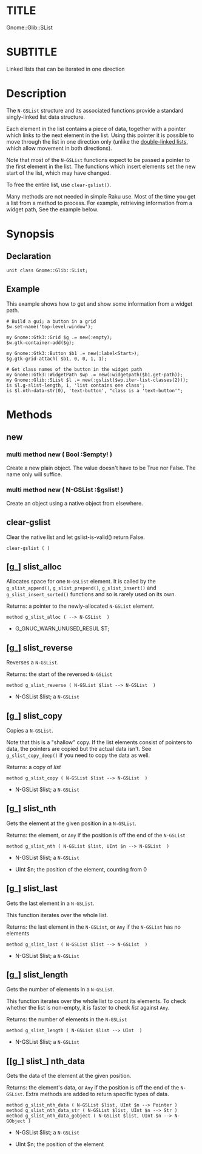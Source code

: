 TITLE
=====

Gnome::Glib::SList

SUBTITLE
========

Linked lists that can be iterated in one direction

Description
===========

The `N-GSList` structure and its associated functions provide a standard singly-linked list data structure.

Each element in the list contains a piece of data, together with a pointer which links to the next element in the list. Using this pointer it is possible to move through the list in one direction only (unlike the [double-linked lists](https://developer.gnome.org/glib/stable/glib-Doubly-Linked-Lists.html), which allow movement in both directions).

Note that most of the `N-GSList` functions expect to be passed a pointer to the first element in the list. The functions which insert elements set the new start of the list, which may have changed.

To free the entire list, use `clear-gslist()`.

Many methods are not needed in simple Raku use. Most of the time you get a list from a method to process. For example, retrieving information from a widget path, See the example below.

Synopsis
========

Declaration
-----------

    unit class Gnome::Glib::SList;

Example
-------

This example shows how to get and show some information from a widget path.

    # Build a gui; a button in a grid
    $w.set-name('top-level-window');

    my Gnome::Gtk3::Grid $g .= new(:empty);
    $w.gtk-container-add($g);

    my Gnome::Gtk3::Button $b1 .= new(:label<Start>);
    $g.gtk-grid-attach( $b1, 0, 0, 1, 1);

    # Get class names of the button in the widget path
    my Gnome::Gtk3::WidgetPath $wp .= new(:widgetpath($b1.get-path));
    my Gnome::Glib::SList $l .= new(:gslist($wp.iter-list-classes(2)));
    is $l.g-slist-length, 1, 'list contains one class';
    is $l.nth-data-str(0), 'text-button', "class is a 'text-button'";

Methods
=======

new
---

### multi method new ( Bool :$empty! )

Create a new plain object. The value doesn't have to be True nor False. The name only will suffice.

### multi method new ( N-GSList :$gslist! )

Create an object using a native object from elsewhere.

clear-gslist
------------

Clear the native list and let gslist-is-valid() return False.

    clear-gslist ( )

[g_] slist_alloc
----------------

Allocates space for one `N-GSList` element. It is called by the `g_slist_append()`, `g_slist_prepend()`, `g_slist_insert()` and `g_slist_insert_sorted()` functions and so is rarely used on its own.

Returns: a pointer to the newly-allocated `N-GSList` element.

    method g_slist_alloc ( --> N-GSList  )

  * G_GNUC_WARN_UNUSED_RESUL $T;

[g_] slist_reverse
------------------

Reverses a `N-GSList`.

Returns: the start of the reversed `N-GSList`

    method g_slist_reverse ( N-GSList $list --> N-GSList  )

  * N-GSList $list; a `N-GSList`

[g_] slist_copy
---------------

Copies a `N-GSList`.

Note that this is a "shallow" copy. If the list elements consist of pointers to data, the pointers are copied but the actual data isn't. See `g_slist_copy_deep()` if you need to copy the data as well.

Returns: a copy of *list*

    method g_slist_copy ( N-GSList $list --> N-GSList  )

  * N-GSList $list; a `N-GSList`

[g_] slist_nth
--------------

Gets the element at the given position in a `N-GSList`.

Returns: the element, or `Any` if the position is off the end of the `N-GSList`

    method g_slist_nth ( N-GSList $list, UInt $n --> N-GSList  )

  * N-GSList $list; a `N-GSList`

  * UInt $n; the position of the element, counting from 0

[g_] slist_last
---------------

Gets the last element in a `N-GSList`.

This function iterates over the whole list.

Returns: the last element in the `N-GSList`, or `Any` if the `N-GSList` has no elements

    method g_slist_last ( N-GSList $list --> N-GSList  )

  * N-GSList $list; a `N-GSList`

[g_] slist_length
-----------------

Gets the number of elements in a `N-GSList`.

This function iterates over the whole list to count its elements. To check whether the list is non-empty, it is faster to check *list* against `Any`.

Returns: the number of elements in the `N-GSList`

    method g_slist_length ( N-GSList $list --> UInt  )

  * N-GSList $list; a `N-GSList`

[[g_] slist_] nth_data
----------------------

Gets the data of the element at the given position.

Returns: the element's data, or `Any` if the position is off the end of the `N-GSList`. Extra methods are added to return specific types of data.

    method g_slist_nth_data ( N-GSList $list, UInt $n --> Pointer )
    method g_slist_nth_data_str ( N-GSList $list, UInt $n --> Str )
    method g_slist_nth_data_gobject ( N-GSList $list, UInt $n --> N-GObject )

  * N-GSList $list; a `N-GSList`

  * UInt $n; the position of the element

